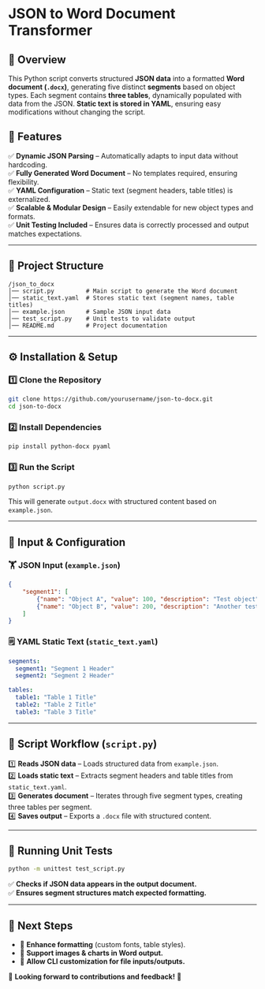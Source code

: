 # JSON to Word Document Transformer

## 📌 Overview  
This Python script converts structured **JSON data** into a formatted **Word document (`.docx`)**, generating five distinct **segments** based on object types. Each segment contains **three tables**, dynamically populated with data from the JSON. **Static text is stored in YAML**, ensuring easy modifications without changing the script.

## 🔧 Features  
✅ **Dynamic JSON Parsing** – Automatically adapts to input data without hardcoding.  
✅ **Fully Generated Word Document** – No templates required, ensuring flexibility.  
✅ **YAML Configuration** – Static text (segment headers, table titles) is externalized.  
✅ **Scalable & Modular Design** – Easily extendable for new object types and formats.  
✅ **Unit Testing Included** – Ensures data is correctly processed and output matches expectations.  

---

## 📂 Project Structure  
```
/json_to_docx
│── script.py         # Main script to generate the Word document
│── static_text.yaml  # Stores static text (segment names, table titles)
│── example.json      # Sample JSON input data
│── test_script.py    # Unit tests to validate output
│── README.md         # Project documentation
```

---

## ⚙️ Installation & Setup  

### 1️⃣ Clone the Repository  
```sh
git clone https://github.com/yourusername/json-to-docx.git
cd json-to-docx
```

### 2️⃣ Install Dependencies  
```sh
pip install python-docx pyaml
```

### 3️⃣ Run the Script  
```sh
python script.py
```
This will generate `output.docx` with structured content based on `example.json`.

---

## 💑 Input & Configuration  

### 🏋️ JSON Input (`example.json`)
```json
{
    "segment1": [
        {"name": "Object A", "value": 100, "description": "Test object"},
        {"name": "Object B", "value": 200, "description": "Another test"}
    ]
}
```

### 🗒️ YAML Static Text (`static_text.yaml`)
```yaml
segments:
  segment1: "Segment 1 Header"
  segment2: "Segment 2 Header"

tables:
  table1: "Table 1 Title"
  table2: "Table 2 Title"
  table3: "Table 3 Title"
```

---

## 🚀 Script Workflow (`script.py`)  

1️⃣ **Reads JSON data** – Loads structured data from `example.json`.  
2️⃣ **Loads static text** – Extracts segment headers and table titles from `static_text.yaml`.  
3️⃣ **Generates document** – Iterates through five segment types, creating three tables per segment.  
4️⃣ **Saves output** – Exports a `.docx` file with structured content.  

---

## 🧠 Running Unit Tests  
```sh
python -m unittest test_script.py
```
✅ **Checks if JSON data appears in the output document.**  
✅ **Ensures segment structures match expected formatting.**  

---

## 📌 Next Steps  
- 🏰️ **Enhance formatting** (custom fonts, table styles).  
- 📄 **Support images & charts in Word output.**  
- 🔄 **Allow CLI customization for file inputs/outputs.**  

🌟 **Looking forward to contributions and feedback!** 🚀
